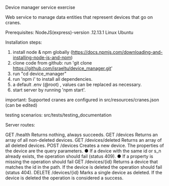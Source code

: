 Device manager service exercise

Web service to manage data entities that represent devices that go on cranes.

Prerequisites:
NodeJS(express)-version .12.13.1
Linux Ubuntu

Installation steps:

1. install node & npm globally (https://docs.npmjs.com/downloading-and-installing-node-js-and-npm)
2. clone code from github: run 'git clone https://github.com/israeltu/device_manager.git'
3. run "cd device_manager"
4. run 'npm i' to install all dependencies.
5. a default .env (@root) , values can be replaced as necessary.
6. start server by running 'npm start'.

important:
Supported cranes are configured in src/resources/cranes.json (can be edited)

testing scenarios:
src/tests/testing_documentation

Server routes:

GET /health
Returns nothing, always succeeds.
GET /devices
Returns an array of all non-deleted devices.
GET /devices/deleted
Returns an array of all deleted devices.
POST /devices
Creates a new device. The properties of the device are the query parameters.
● If a device with the same id or s_n already exists, the operation should fail (status 409).
● If a property is missing the operation should fail
GET /devices/{id}
Returns a device that matches the id in the path.
If the device is deleted the operation should fail (status 404).
DELETE /devices/{id}
Marks a single device as deleted.
If the device is deleted the operation is considered a success.
